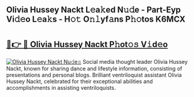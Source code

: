 ## Olivia Hussey Nackt L𝚎a𝚔ed N𝚞𝚍e - Part-Eyp Vi𝚍𝚎o L𝚎a𝚔s - H𝚘𝚝 O𝚗𝚕yf𝚊ns P𝚑𝚘tos K6MCX

# <h2><a href="http://kfc2m5.oniu.top/?m=Olivia+Hussey+Nackt">🔗👉 🔴 Olivia Hussey Nackt P𝚑ot𝚘𝚜 V𝚒d𝚎o</a></h2>

[![Olivia Hussey Nackt Nu𝚍e𝚜](https://i.imgur.com/0qMVB7G.gif)](http://kfc2m5.oniu.top/?m=Olivia+Hussey+Nackt)
Social media thought leader Olivia Hussey Nackt, known for sharing dance and lifestyle information, consisting of presentations and personal blogs. Brilliant ventriloquist assistant Olivia Hussey Nackt, celebrated for their exceptional abilities and accomplishments in assisting ventriloquists.  
